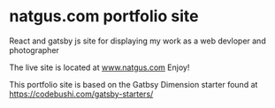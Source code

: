 # natgus.com portfolio site

React and gatsby js site for displaying my work as a web devloper and photographer

The live site is located at www.natgus.com  Enjoy!

This portfolio site is based on the Gatbsy Dimension starter found at https://codebushi.com/gatsby-starters/

